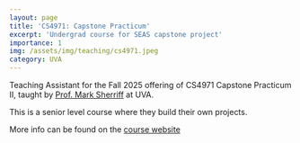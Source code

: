 ```yaml
---
layout: page
title: 'CS4971: Capstone Practicum'
excerpt: 'Undergrad course for SEAS capstone project'
importance: 1
img: /assets/img/teaching/cs4971.jpeg
category: UVA
---
```


Teaching Assistant for the Fall 2025 offering of CS4971 Capstone Practicum II, taught by [Prof. Mark Sherriff](https://marksherriff.com) at UVA.

This is a senior level course where they build their own projects.

More info can be found on the [course website](https://cs4971.org)

